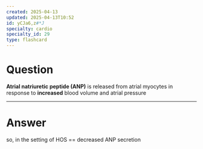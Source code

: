 ```yaml
---
created: 2025-04-13
updated: 2025-04-13T10:52
id: yCJa6,z#*J
specialty: cardio
specialty_id: 29
type: flashcard
---
```


# Question
**Atrial natriuretic peptide (ANP)** is released from atrial myocytes in response to **increased** blood volume and atrial pressure

---

# Answer
so, in the setting of HOS == decreased ANP secretion